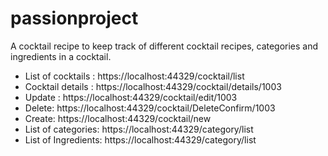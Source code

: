 # passionproject

A cocktail recipe to keep track of different cocktail recipes, categories and ingredients in a cocktail.

- List of cocktails : https://localhost:44329/cocktail/list 
- Cocktail details : https://localhost:44329/cocktail/details/1003
- Update : https://localhost:44329/cocktail/edit/1003
- Delete: https://localhost:44329/cocktail/DeleteConfirm/1003
- Create: https://localhost:44329/cocktail/new
- List of categories: https://localhost:44329/category/list
- List of Ingredients: https://localhost:44329/category/list
